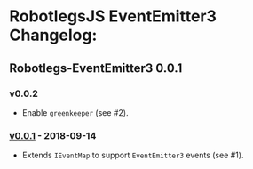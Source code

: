 # RobotlegsJS EventEmitter3 Changelog:

## Robotlegs-EventEmitter3 0.0.1

### v0.0.2

- Enable `greenkeeper` (see #2).

### [v0.0.1](https://github.com/RobotlegsJS/RobotlegsJS-EventEmitter3/releases/tag/0.0.1) - 2018-09-14

- Extends `IEventMap` to support `EventEmitter3` events (see #1).
